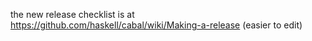 the new release checklist is at https://github.com/haskell/cabal/wiki/Making-a-release (easier to edit)
